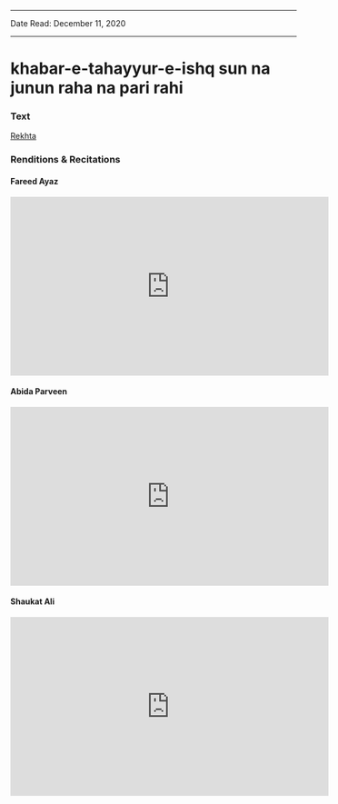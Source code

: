 
---

Date Read: December 11, 2020

---


# khabar-e-tahayyur-e-ishq sun na junun raha na pari rahi


### Text

[Rekhta](https://www.rekhta.org/ghazals/khabar-e-tahayyur-e-ishq-sun-na-junuun-rahaa-na-parii-rahii-siraj-aurangabadi-ghazals?lang=ur)

### Renditions & Recitations

#### Fareed Ayaz

<iframe width="560" height="315" src="https://www.youtube.com/embed/Bb5XaLXZ2iM" title="YouTube video player" frameborder="0" allow="accelerometer; autoplay; clipboard-write; encrypted-media; gyroscope; picture-in-picture" allowfullscreen></iframe>

#### Abida Parveen

<iframe width="560" height="315" src="https://www.youtube.com/embed/bqmgQRjaiOc" title="YouTube video player" frameborder="0" allow="accelerometer; autoplay; clipboard-write; encrypted-media; gyroscope; picture-in-picture" allowfullscreen></iframe>

#### Shaukat Ali

<iframe width="560" height="315" src="https://www.youtube.com/embed/Bb5XaLXZ2iM" title="YouTube video player" frameborder="0" allow="accelerometer; autoplay; clipboard-write; encrypted-media; gyroscope; picture-in-picture" allowfullscreen></iframe>

